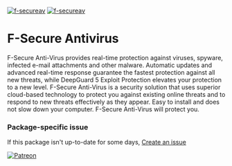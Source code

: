 [![f-secureav](https://img.shields.io/chocolatey/v/f-secureav?color=green&label=f-secureav)](https://chocolatey.org/packages/f-secureav) [![f-secureav](https://img.shields.io/chocolatey/dt/f-secureav)](https://chocolatey.org/packages/f-secureav)

# F-Secure Antivirus

F-Secure Anti-Virus provides real-time protection against viruses, spyware, infected e-mail
attachments and other malware.
Automatic updates and advanced real-time response guarantee the fastest protection against all
new threats, while DeepGuard 5 Exploit Protection elevates your protection to a new level.
F-Secure Anti-Virus is a security solution that uses superior cloud-based technology to protect
you against existing online threats and to respond to new threats effectively as they appear.
Easy to install and does not slow down your computer.
F-Secure Anti-Virus will protect you.

### Package-specific issue

If this package isn't up-to-date for some days, [Create an issue](https://github.com/tunisiano187/Chocolatey-packages/issues/new/choose)

[![Patreon](https://cdn.jsdelivr.net/gh/tunisiano187/Chocolatey-packages@d15c4e19c709e7148588d4523ffc6dd3cd3c7e5e/icons/patreon.png)](https://www.patreon.com/bePatron?u=39585820)

